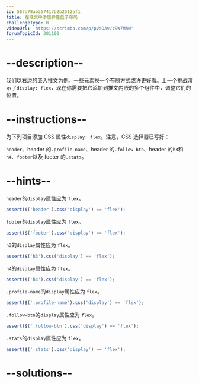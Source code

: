 ```yaml
---
id: 587d78ab367417b2b2512af1
title: 在推文中添加弹性盒子布局
challengeType: 0
videoUrl: 'https://scrimba.com/p/pVaDAv/c9W7MhM'
forumTopicId: 301100
---
```


# --description--

我们以右边的嵌入推文为例。一些元素换一个布局方式或许更好看。上一个挑战演示了`display: flex`，现在你需要把它添加到推文内嵌的多个组件中，调整它们的位置。

# --instructions--

为下列项目添加 CSS 属性`display: flex`。注意，CSS 选择器已写好：

`header`、header 的`.profile-name`、header 的`.follow-btn`、header 的`h3`和`h4`、`footer`以及 footer 的`.stats`。

# --hints--

`header`的`display`属性应为 `flex`。

```js
assert($('header').css('display') == 'flex');
```

`footer`的`display`属性应为 `flex`。

```js
assert($('footer').css('display') == 'flex');
```

`h3`的`display`属性应为 `flex`。

```js
assert($('h3').css('display') == 'flex');
```

`h4`的`display`属性应为 `flex`。

```js
assert($('h4').css('display') == 'flex');
```

`.profile-name`的`display`属性应为 `flex`。

```js
assert($('.profile-name').css('display') == 'flex');
```

`.follow-btn`的`display`属性应为 `flex`。

```js
assert($('.follow-btn').css('display') == 'flex');
```

`.stats`的`display`属性应为 `flex`。

```js
assert($('.stats').css('display') == 'flex');
```

# --solutions--

